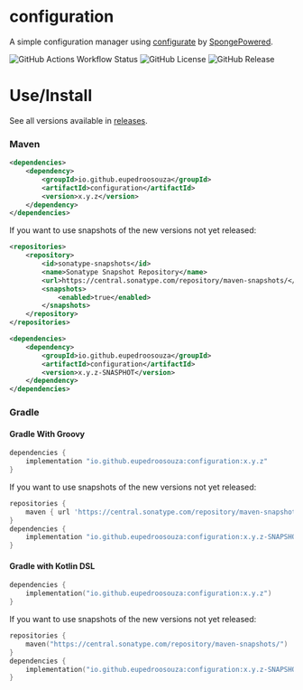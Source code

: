 # configuration
A simple configuration manager using [configurate](https://github.com/SpongePowered/Configurate) by [SpongePowered](https://github.com/SpongePowered).

![GitHub Actions Workflow Status](https://img.shields.io/github/actions/workflow/status/eupedroosouza/configuration/build.yml)
![GitHub License](https://img.shields.io/github/license/eupedroosouza/configuration)
![GitHub Release](https://img.shields.io/github/v/release/eupedroosouza/configuration)

# Use/Install
See all versions available in [releases](https://github.com/eupedroosouza/configuration/releases).
### Maven
```xml
<dependencies>
    <dependency>
        <groupId>io.github.eupedroosouza</groupId>
        <artifactId>configuration</artifactId>
        <version>x.y.z</version>
    </dependency>
</dependencies>
```
If you want to use snapshots of the new versions not yet released:
```xml
<repositories>
    <repository>
        <id>sonatype-snapshots</id>
        <name>Sonatype Snapshot Repository</name>
        <url>https://central.sonatype.com/repository/maven-snapshots/</url>
        <snapshots>
            <enabled>true</enabled>
        </snapshots>
    </repository>
</repositories>

<dependencies>
    <dependency>
        <groupId>io.github.eupedroosouza</groupId>
        <artifactId>configuration</artifactId>
        <version>x.y.z-SNASPHOT</version>
    </dependency>
</dependencies>
```

### Gradle

#### Gradle With Groovy
````groovy
dependencies {
    implementation "io.github.eupedroosouza:configuration:x.y.z"
}
````
If you want to use snapshots of the new versions not yet released:
```groovy
repositories {
    maven { url 'https://central.sonatype.com/repository/maven-snapshots/' }
}
dependencies {
    implementation "io.github.eupedroosouza:configuration:x.y.z-SNAPSHOT"
}
```

#### Gradle with Kotlin DSL
```kotlin
dependencies {
    implementation("io.github.eupedroosouza:configuration:x.y.z")
}
```
If you want to use snapshots of the new versions not yet released:
```kotlin
repositories {
    maven("https://central.sonatype.com/repository/maven-snapshots/")
}
dependencies {
    implementation("io.github.eupedroosouza:configuration:x.y.z-SNAPSHOT")
}
```

